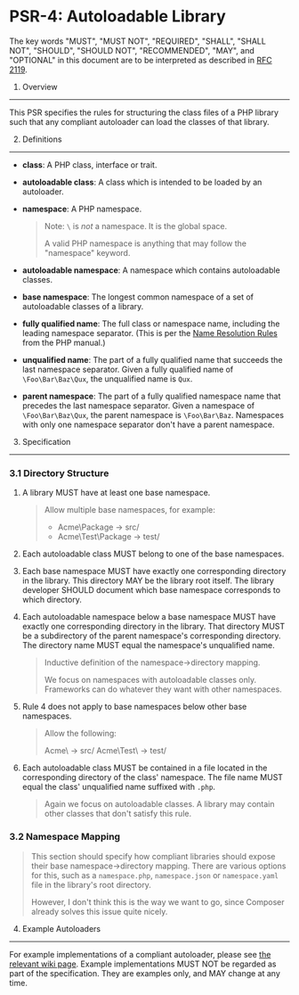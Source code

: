 PSR-4: Autoloadable Library
===========================

The key words "MUST", "MUST NOT", "REQUIRED", "SHALL", "SHALL NOT", "SHOULD",
"SHOULD NOT", "RECOMMENDED", "MAY", and "OPTIONAL" in this document are to be
interpreted as described in [RFC 2119](http://tools.ietf.org/html/rfc2119).


1. Overview
-----------

This PSR specifies the rules for structuring the class files of a PHP library
such that any compliant autoloader can load the classes of that library.


2. Definitions
--------------

- **class**: A PHP class, interface or trait.

- **autoloadable class**: A class which is intended to be loaded by an
  autoloader.

- **namespace**: A PHP namespace.

  > Note: `\` is *not* a namespace. It is the global space.
  >
  > A valid PHP namespace is anything that may follow the "namespace" keyword.

- **autoloadable namespace**: A namespace which contains autoloadable classes.

- **base namespace**: The longest common namespace of a set of autoloadable
  classes of a library.

- **fully qualified name**: The full class or namespace name, including the
  leading namespace separator. (This is per the
  [Name Resolution Rules](http://php.net/manual/en/language.namespaces.rules.php)
  from the PHP manual.)

- **unqualified name**: The part of a fully qualified name that succeeds the
  last namespace separator. Given a fully qualified name of `\Foo\Bar\Baz\Qux`,
  the unqualified name is `Qux`.

- **parent namespace**: The part of a fully qualified namespace name that
  precedes the last namespace separator. Given a namespace of
  `\Foo\Bar\Baz\Qux`, the parent namespace is `\Foo\Bar\Baz`. Namespaces with
  only one namespace separator don't have a parent namespace.


3. Specification
----------------

### 3.1 Directory Structure

1. A library MUST have at least one base namespace.

   > Allow multiple base namespaces, for example:
   >
   > * Acme\Package -> src/
   > * Acme\Test\Package -> test/

2. Each autoloadable class MUST belong to one of the base namespaces.

3. Each base namespace MUST have exactly one corresponding directory in the
   library. This directory MAY be the library root itself. The library developer
   SHOULD document which base namespace corresponds to which directory.

4. Each autoloadable namespace below a base namespace MUST have exactly one
   corresponding directory in the library. That directory MUST be a subdirectory
   of the parent namespace's corresponding directory. The directory name MUST
   equal the namespace's unqualified name.

   > Inductive definition of the namespace->directory mapping.
   >
   > We focus on namespaces with autoloadable classes only. Frameworks can do
   > whatever they want with other namespaces.

5. Rule 4 does not apply to base namespaces below other base namespaces.

   > Allow the following:
   >
   > Acme\ -> src/
   > Acme\Test\ -> test/

6. Each autoloadable class MUST be contained in a file located in the
   corresponding directory of the class' namespace. The file name MUST equal the
   class' unqualified name suffixed with `.php`.

   > Again we focus on autoloadable classes. A library may contain other classes
   > that don't satisfy this rule.

### 3.2 Namespace Mapping

> This section should specify how compliant libraries should expose
> their base namespace->directory mapping. There are various options for this,
> such as a `namespace.php`, `namespace.json` or `namespace.yaml` file in the
> library's root directory.
>
> However, I don't think this is the way we want to go, since Composer already
> solves this issue quite nicely.


4. Example Autoloaders
----------------------

For example implementations of a compliant autoloader, please see [the relevant
wiki page][]. Example implementations MUST NOT be regarded as part of the
specification. They are examples only, and MAY change at any time.

[the relevant wiki page]: https://github.com/php-fig/fig-standards/wiki/PSR-4-Example-Implementations

